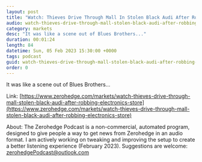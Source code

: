 ```yaml
---
layout: post
title: "Watch: Thieves Drive Through Mall In Stolen Black Audi After Robbing Electronics Store"
audio: watch-thieves-drive-through-mall-stolen-black-audi-after-robbing-electronics-store-0
category: markets
desc: "It was like a scene out of Blues Brothers..."
duration: 00:01:24
length: 84
datetime: Sun, 05 Feb 2023 15:30:00 +0000
tags: podcast
guid: watch-thieves-drive-through-mall-stolen-black-audi-after-robbing-electronics-store-0
order: 0
---
```

It was like a scene out of Blues Brothers...

Link: [https://www.zerohedge.com/markets/watch-thieves-drive-through-mall-stolen-black-audi-after-robbing-electronics-store](https://www.zerohedge.com/markets/watch-thieves-drive-through-mall-stolen-black-audi-after-robbing-electronics-store)

About: The Zerohedge Podcast is a non-commercial, automated program, designed to give people a way to get news from Zerohedge in an audio format.  I am actively working on tweaking and improving the setup to create a better listening experience (February 2023).  Suggestions are welcome: [zerohedgePodcast@outlook.com](mailto:zerohedgePodcast@outlook.com)